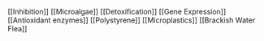 [[Inhibition]]
[[Microalgae]]
[[Detoxification]]
[[Gene Expression]]
[[Antioxidant enzymes]]
[[Polystyrene]]
[[Microplastics]]
[[Brackish Water Flea]]
